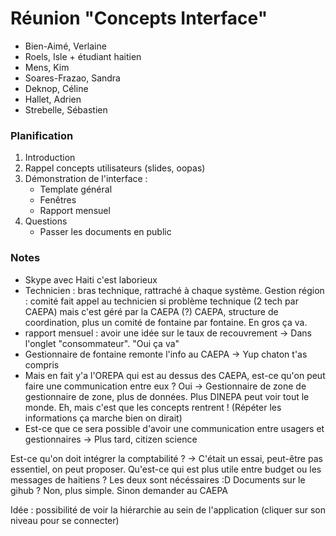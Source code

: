 # Réunion "Concepts Interface"

* Bien-Aimé, Verlaine
* Roels, Isle + étudiant haitien
* Mens, Kim
* Soares-Frazao, Sandra
* Deknop, Céline
* Hallet, Adrien
* Strebelle, Sébastien

### Planification
1. Introduction
2. Rappel concepts utilisateurs (slides, oopas)
3. Démonstration de l'interface :
    * Template général
    * Fenêtres
    * Rapport mensuel
4. Questions
    * Passer les documents en public


### Notes
 * Skype avec Haiti c'est laborieux
 * Technicien : bras technique, rattraché à chaque système. Gestion région : comité fait appel au technicien si problème technique (2 tech par CAEPA) mais c'est géré par la CAEPA (?) CAEPA, structure de coordination, plus un comité de fontaine par fontaine. En gros ça va.
 * rapport mensuel : avoir une idée sur le taux de recouvrement -> Dans l'onglet "consommateur". "Oui ça va"
 * Gestionnaire de fontaine remonte l'info au CAEPA -> Yup chaton t'as compris
 * Mais en fait y'a l'OREPA qui est au dessus des CAEPA, est-ce qu'on peut faire une communication entre eux ? Oui -> Gestionnaire de zone de gestionnaire de zone, plus de données. Plus DINEPA peut voir tout le monde. Eh, mais c'est que les concepts rentrent ! (Répéter les informations ça marche bien on dirait)
 * Est-ce que ce sera possible d'avoir une communication entre usagers et gestionnaires -> Plus tard, citizen science

 Est-ce qu'on doit intégrer la comptabilité ? -> C'était un essai, peut-être pas essentiel, on peut proposer.
 Qu'est-ce qui est plus utile entre budget ou les messages de haitiens ? Les deux sont nécéssaires :D
 Documents sur le gihub ? Non, plus simple. Sinon demander au CAEPA

 Idée : possibilité de voir la hiérarchie au sein de l'application (cliquer sur son niveau pour se connecter)
